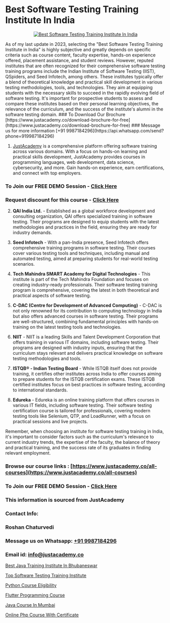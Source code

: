 # Best Software Testing Training Institute In India

<p align="center">
  <a href="https://justacademy.co/program-detail/software-testing">
    <img src="https://justacademy.co/storage2/program_images/1704700438.webp" alt="Best Software Testing Training Institute In India">
  </a>
</p>
As of my last update in 2023, selecting the "Best Software Testing Training Institute in India" is highly subjective and greatly depends on specific criteria such as course content, faculty expertise, hands-on experience offered, placement assistance, and student reviews. However, reputed institutes that are often recognized for their comprehensive software testing training programs include the Indian Institute of Software Testing (IIST), QSpiders, and Seed Infotech, among others. These institutes typically offer a blend of theoretical knowledge and practical skill development in various testing methodologies, tools, and technologies. They aim at equipping students with the necessary skills to succeed in the rapidly evolving field of software testing. It's important for prospective students to assess and compare these institutes based on their personal learning objectives, the relevance of the curriculum, and the success of the institute's alumni in the software testing domain.
### To Download Our Brochure [https://www.justacademy.co/download-brochure-for-free](https://www.justacademy.co/download-brochure-for-free)
### Message us for more information [+91 9987184296](https://api.whatsapp.com/send?phone=919987184296)

1) [JustAcademy](https://justacademy.co) is a comprehensive platform offering software training across various domains. With a focus on hands-on learning and practical skills development, JustAcademy provides courses in programming languages, web development, data science, cybersecurity, and more. Gain hands-on experience, earn certifications, and connect with top employers.

### To Join our FREE DEMO Session - [Click Here](https://www.justacademy.co/register-for-course-demo/)
### Request discount for this course - [Click Here](https://justacademy.co/contact-us/)

2) **QAI India Ltd.** - Established as a global workforce development and consulting organization, QAI offers specialized training in software testing. Their programs are designed to equip students with the latest methodologies and practices in the field, ensuring they are ready for industry demands. 

3) **Seed Infotech** - With a pan-India presence, Seed Infotech offers comprehensive training programs in software testing. Their courses cover various testing tools and techniques, including manual and automated testing, aimed at preparing students for real-world testing scenarios.

4) **Tech Mahindra SMART Academy for Digital Technologies** - This institute is part of the Tech Mahindra Foundation and focuses on creating industry-ready professionals. Their software testing training program is comprehensive, covering the latest in both theoretical and practical aspects of software testing.

5) **C-DAC (Centre for Development of Advanced Computing)** - C-DAC is not only renowned for its contribution to computing technology in India but also offers advanced courses in software testing. Their programs are well-structured, combining fundamental principles with hands-on training on the latest testing tools and technologies.

6) **NIIT** - NIIT is a leading Skills and Talent Development Corporation that offers training in various IT domains, including software testing. Their programs are designed with industry inputs, ensuring that the curriculum stays relevant and delivers practical knowledge on software testing methodologies and tools.

7) **ISTQB® - Indian Testing Board** - While ISTQB itself does not provide training, it certifies other institutes across India to offer courses aiming to prepare students for the ISTQB certification exams. These ISTQB certified institutes focus on best practices in software testing, according to international standards.

8) **Edureka** - Edureka is an online training platform that offers courses in various IT fields, including software testing. Their software testing certification course is tailored for professionals, covering modern testing tools like Selenium, QTP, and LoadRunner, with a focus on practical sessions and live projects.

Remember, when choosing an institute for software testing training in India, it's important to consider factors such as the curriculum's relevance to current industry trends, the expertise of the faculty, the balance of theory and practical training, and the success rate of its graduates in finding relevant employment.

### Browse our course links : [https://www.justacademy.co/all-courses](https://www.justacademy.co/all-courses) 
### To Join our FREE DEMO Session - [Click Here](https://www.justacademy.co/register-for-course-demo)


### This information is sourced from JustAcademy
### Contact Info:
### Roshan Chaturvedi
### Message us on Whatsapp: [+91 9987184296](https://api.whatsapp.com/send?phone=919987184296)
### Email id: [info@justacademy.co](mailto:info@justacademy.co)
                
[Best Java Training Institute In Bhubaneswar](https://www.linkedin.com/pulse/best-java-training-institute-bhubaneswar-nuehe?trackingId=%2FlRkVTgWdTtxrLksG5hVEA%3D%3D&lipi=urn%3Ali%3Apage%3Ad_flagship3_company_admin%3Buc3eZLF6QYysxJ31cjrhRA%3D%3D)

[Top Software Testing Training Institute](https://www.linkedin.com/pulse/top-software-testing-training-institute-justacademy-boston-jadqc?trackingId=ePfYRsK4WW4q2tqYx9NA%2FQ%3D%3D&lipi=urn%3Ali%3Apage%3Ad_flagship3_company_admin%3BA1nZ1nP9T4epQeiwVmNY3A%3D%3D)

[Python Course Eligibility](https://medium.com/@mistersumit961/python-course-eligibility-07528cad8b10)

[Flutter Programming Course](https://medium.com/@akanshapatil/flutter-programming-course-1449c86f0782)

[Java Course In Mumbai](https://justacademyin.github.io/justacademy/java-course-in-mumbai)

[Online Php Course With Certificate](https://justacademyin.github.io/justacademy/online-php-course-with-certificate)

